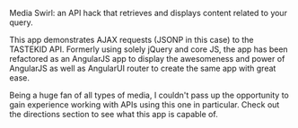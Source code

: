 Media Swirl: an API hack that retrieves and displays content related to your query.

This app demonstrates AJAX requests (JSONP in this case) to the TASTEKID API. Formerly using solely jQuery and core JS, the app has been refactored as an AngularJS app to display the awesomeness and power of AngularJS as well as AngularUI router to create the same app with great ease.

Being a huge fan of all types of media, I couldn't pass up the opportunity to gain experience working with APIs using this one in particular. Check out the directions section to see what this app is capable of. 